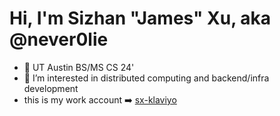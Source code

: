 # Hi, I'm Sizhan "James" Xu, aka @never0lie

- 🏫 UT Austin BS/MS CS 24'
- 👀 I’m interested in distributed computing and backend/infra development
- this is my work account ➡️ [sx-klaviyo](https://github.com/sx-klaviyo)


<!---
never0lie/never0lie is a ✨ special ✨ repository because its `README.md` (this file) appears on your GitHub profile.
You can click the Preview link to take a look at your changes.
--->
